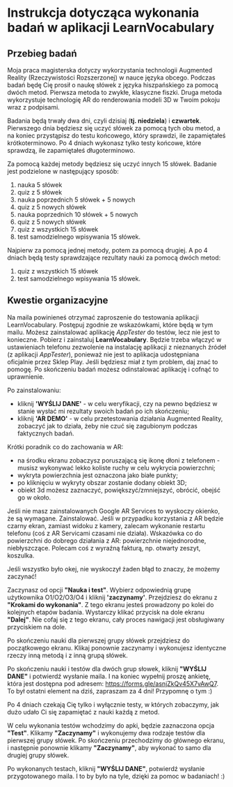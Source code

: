 # Instrukcja dotycząca wykonania badań w aplikacji LearnVocabulary

## Przebieg badań
Moja praca magisterska dotyczy wykorzystania technologii Augmented Reality (Rzeczywistości Rozszerzonej) w nauce języka obcego. Podczas badań będę Cię prosił o naukę słówek z języka hiszpańskiego za pomocą dwóch metod.
Pierwsza metoda to zwykłe, klasyczne fiszki.
Druga metoda wykorzystuje technologię AR do renderowania modeli 3D w Twoim pokoju wraz z podpisami.

Badania będą trwały dwa dni, czyli dzisiaj (**tj. niedziela**) i **czwartek**.
Pierwszego dnia będziesz się uczyć słówek za pomocą tych obu metod, a na koniec przystąpisz do testu końcowego, który sprawdzi, ile zapamiętałeś krótkoterminowo.
Po 4 dniach wykonasz tylko testy końcowe, które sprawdzą, ile zapamiętałeś długoterminowo.

Za pomocą każdej metody będziesz się uczyć innych 15 słówek.
Badanie jest podzielone w następujący sposób:
1. nauka 5 słówek
2. quiz z 5 słówek
3. nauka poprzednich 5 słówek + 5 nowych
4. quiz z 5 nowych słówek
5. nauka poprzednich 10 słówek + 5 nowych
6. quiz z 5 nowych słówek
7. quiz z wszystkich 15 słówek
8. test samodzielnego wpisywania 15 słówek.

Najpierw za pomocą jednej metody, potem za pomocą drugiej.
A po 4 dniach będą testy sprawdzające rezultaty nauki za pomocą dwóch metod:
1. quiz z wszystkich 15 słówek
2. test samodzielnego wpisywania 15 słówek.

## Kwestie organizacyjne
Na maila powinieneś otrzymać zaproszenie do testowania aplikacji LearnVocabulary.
Postępuj zgodnie ze wskazówkami, które będą w tym mailu.
Możesz zainstalować aplikację *AppTester* do testów, lecz nie jest to konieczne.
Pobierz i zainstaluj **LearnVocabulary**.
Będzie trzeba włączyć w ustawieniach telefonu zezwolenie na instalację aplikacji z nieznanych źródeł (z aplikacji *AppTester*), ponieważ nie jest to aplikacja udostępniana oficjalnie przez Sklep Play.
Jeśli będziesz miał z tym problem, daj znać to pomogę.
Po skończeniu badań możesz odinstalować aplikację i cofnąć to uprawnienie.

Po zainstalowaniu:
- kliknij **'WYŚLIJ DANE'** - w celu weryfikacji, czy na pewno będziesz w stanie wysłać mi rezultaty swoich badań po ich skończeniu;
- kliknij **'AR DEMO'** - w celu przetestowania działania Augmented Reality, zobaczyć jak to działa, żeby nie czuć się zagubionym podczas faktycznych badań.

Krótki poradnik co do zachowania w AR:
- na środku ekranu zobaczysz poruszającą się ikonę dłoni z telefonem - musisz wykonywać lekko koliste ruchy w celu wykrycia powierzchni;
- wykryta powierzchnia jest oznaczona jako białe punkty;
- po kliknięciu w wykryty obszar zostanie dodany obiekt 3D;
- obiekt 3d możesz zaznaczyć, powiększyć/zmniejszyć, obrócić, obejść go w około.

Jeśli nie masz zainstalowanych Google AR Services to wyskoczy okienko, że są wymagane. Zainstalować.
Jeśli w przypadku korzystania z AR będzie czarny ekran, zamiast widoku z kamery, zalecam wykonanie restartu telefonu (coś z AR Servicami czasami nie działa).
Wskazówka co do powierzchni do dobrego działania z AR: powierzchnie niejednorodne, niebłyszczące. Polecam coś z wyraźną fakturą, np. otwarty zeszyt, koszulka.

Jeśli wszystko było okej, nie wyskoczył żaden błąd to znaczy, że możemy zaczynać!

Zaczynasz od opcji **"Nauka i test"**.
Wybierz odpowiednią grupę użytkownika O1/O2/O3/O4 i kliknij **'zaczynamy'**.
Przejdziesz do ekranu z **"Krokami do wykonania"**.
Z tego ekranu jesteś prowadzony po kolei do kolejnych etapów badania.
Wystarczy klikać przycisk na dole ekranu **"Dalej"**.
Nie cofaj się z tego ekranu, cały proces nawigacji jest obsługiwany przyciskiem na dole.

Po skończeniu nauki dla pierwszej grupy słówek przejdziesz do początkowego ekranu.
Klikaj ponownie zaczynamy i wykonujesz identyczne rzeczy inną metodą i z inną grupą słówek.

Po skończeniu nauki i testów dla dwóch grup słowek, kliknij **"WYŚLIJ DANE"** i potwierdź wysłanie maila.
I na koniec wypełnij proszę ankietę, która jest dostępna pod adresem: https://forms.gle/asnjZkQv45X7vAwQ7.
To był ostatni element na dziś, zapraszam za 4 dni! Przypomnę o tym :)

Po 4 dniach czekają Cię tylko i wyłącznie testy, w których zobaczymy, jak dużo udało Ci się zapamiętać z nauki każdą z metod.

W celu wykonania testów wchodzimy do apki, będzie zaznaczona opcja **"Test"**.
Klikamy **"Zaczynamy"** i wykonujemy dwa rodzaje testów dla pierwszej grupy słówek.
Po skończeniu przechodzimy do głównego ekranu, i następnie ponownie klikamy **"Zaczynamy"**, aby wykonać to samo dla drugiej grupy słówek.

Po wykonanych testach, kliknij **"WYŚLIJ DANE"**, potwierdź wysłanie przygotowanego maila.
I to by było na tyle, dzięki za pomoc w badaniach! :) 

